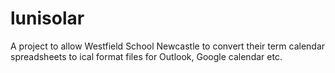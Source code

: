 # lunisolar

A project to allow Westfield School Newcastle to convert their term calendar spreadsheets to ical format files for Outlook, Google calendar etc.
